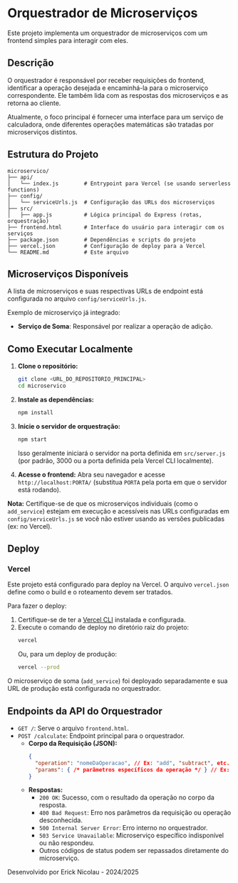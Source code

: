 # Orquestrador de Microserviços

Este projeto implementa um orquestrador de microserviços com um frontend simples para interagir com eles.

## Descrição

O orquestrador é responsável por receber requisições do frontend, identificar a operação desejada e encaminhá-la para o microserviço correspondente. Ele também lida com as respostas dos microserviços e as retorna ao cliente.

Atualmente, o foco principal é fornecer uma interface para um serviço de calculadora, onde diferentes operações matemáticas são tratadas por microserviços distintos.

## Estrutura do Projeto

```
microservico/
├── api/
│   └── index.js        # Entrypoint para Vercel (se usando serverless functions)
├── config/
│   └── serviceUrls.js  # Configuração das URLs dos microserviços
├── src/
│   ├── app.js          # Lógica principal do Express (rotas, orquestração)
├── frontend.html       # Interface do usuário para interagir com os serviços
├── package.json        # Dependências e scripts do projeto
├── vercel.json         # Configuração de deploy para a Vercel
└── README.md           # Este arquivo
```

## Microserviços Disponíveis

A lista de microserviços e suas respectivas URLs de endpoint está configurada no arquivo `config/serviceUrls.js`.

Exemplo de microserviço já integrado:
*   **Serviço de Soma**: Responsável por realizar a operação de adição.

## Como Executar Localmente

1.  **Clone o repositório:**
    ```bash
    git clone <URL_DO_REPOSITORIO_PRINCIPAL>
    cd microservico
    ```

2.  **Instale as dependências:**
    ```bash
    npm install
    ```

3.  **Inicie o servidor de orquestração:**
    ```bash
    npm start
    ```
    Isso geralmente iniciará o servidor na porta definida em `src/server.js` (por padrão, 3000 ou a porta definida pela Vercel CLI localmente).

4.  **Acesse o frontend:**
    Abra seu navegador e acesse `http://localhost:PORTA/` (substitua `PORTA` pela porta em que o servidor está rodando).

**Nota:** Certifique-se de que os microserviços individuais (como o `add_service`) estejam em execução e acessíveis nas URLs configuradas em `config/serviceUrls.js` se você não estiver usando as versões publicadas (ex: no Vercel).

## Deploy

### Vercel

Este projeto está configurado para deploy na Vercel. O arquivo `vercel.json` define como o build e o roteamento devem ser tratados.

Para fazer o deploy:
1.  Certifique-se de ter a [Vercel CLI](https://vercel.com/docs/cli) instalada e configurada.
2.  Execute o comando de deploy no diretório raiz do projeto:
    ```bash
    vercel
    ```
    Ou, para um deploy de produção:
    ```bash
    vercel --prod
    ```

O microserviço de soma (`add_service`) foi deployado separadamente e sua URL de produção está configurada no orquestrador.

## Endpoints da API do Orquestrador

*   `GET /`: Serve o arquivo `frontend.html`.
*   `POST /calculate`: Endpoint principal para o orquestrador.
    *   **Corpo da Requisição (JSON):**
        ```json
        {
          "operation": "nomeDaOperacao", // Ex: "add", "subtract", etc.
          "params": { /* parâmetros específicos da operação */ } // Ex: { "a": 5, "b": 3 } para soma
        }
        ```
    *   **Respostas:**
        *   `200 OK`: Sucesso, com o resultado da operação no corpo da resposta.
        *   `400 Bad Request`: Erro nos parâmetros da requisição ou operação desconhecida.
        *   `500 Internal Server Error`: Erro interno no orquestrador.
        *   `503 Service Unavailable`: Microserviço específico indisponível ou não respondeu.
        *   Outros códigos de status podem ser repassados diretamente do microserviço.

Desenvolvido por Erick Nicolau - 2024/2025
